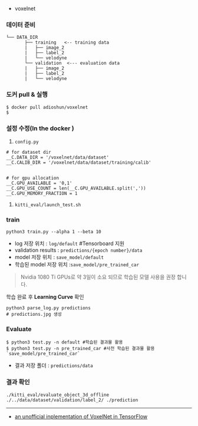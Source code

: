 




- voxelnet


### 데이터 준비 

```
└── DATA_DIR
       ├── training   <-- training data
       |   ├── image_2
       |   ├── label_2
       |   └── velodyne
       └── validation  <--- evaluation data
       |   ├── image_2
       |   ├── label_2
       |   └── velodyne
```

### 도커 pull & 실행 

```
$ docker pull adioshun/voxelnet
$ 
```


### 설정 수정(In the docker )

1. `config.py`

```
# for dataset dir
__C.DATA_DIR = '/voxelnet/data/dataset'
__C.CALIB_DIR = '/voxelnet/data/dataset/training/calib'


# for gpu allocation
__C.GPU_AVAILABLE = '0,1'
__C.GPU_USE_COUNT = len(__C.GPU_AVAILABLE.split(','))
__C.GPU_MEMORY_FRACTION = 1

```
1. `kitti_eval/launch_test.sh`




### train 

```
python3 train.py --alpha 1 --beta 10
```

- log 저장 위치  : `log/default` #Tensorboard 지원 
- validation results : `predictions/{epoch number}/data`
- model 저장 위치 : `save_model/default`
- 학습된 model 저장 위치 :`save_model/pre_trained_car`

>  Nvidia 1080 Ti GPUs로 약 3일이 소요 되므로 학습된 모델 사용을 권장 합니다. 

학습 완료 후 **Learning Curve** 확인 
```
python3 parse_log.py predictions
# predictions.jpg 생성 
```

### Evaluate

```
$ python3 test.py -n default #학습된 결과물 활용 
$ python3 test.py -n pre_trained_car #사전 학습된 결과물 활용 `save_model/pre_trained_car`
```

- 결과 저장 폴더 : `predictions/data`

### 결과 확인 

```
./kitti_eval/evaluate_object_3d_offline ./../data/dataset/validation/label_2/ ./prediction
```

---

- [an unofficial inplementation of VoxelNet in TensorFlow](https://github.com/qianguih/voxelnet)